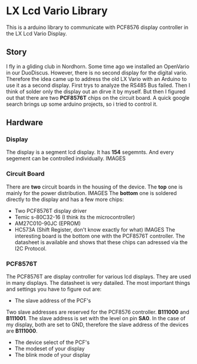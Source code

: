 # LX Lcd Vario Library
This is a arduino library to communicate with PCF8576 display controller in the LX Lcd Vario Display.

## Story
I fly in a gliding club in Nordhorn. Some time ago we installed an OpenVario in our DuoDiscus. However, there is no second display for the digital vario. Therefore the idea came up to address the old LX Vario with an Arduino to use it as a second display.
First trys to analyze the RS485 Bus failed. Then I think of solder only the display out an dirve it by myself. But then I figured out that there are two **PCF8576T** chips on the circuit board. A quick google search brings up some arduino projects, so i tried to control it.

## Hardware
### Display
The display is a segment lcd display. It has **154** segemnts. And every segement can be controlled individually.
IMAGES
### Circuit Board
There are __two__ circuit boards in the housing of the device.
The **top** one is mainly for the power distribution.
IMAGES
The **bottom** one is soldered directly to the display and has a few more chips:
* Two PCF8576T display driver
* Temic s-80C32-16 (I think its the microcontroller)
* AM27C010-90JC (EPROM)
* HC573A (Shift Register, don't know exactly for what)
IMAGES
The interesting board is the bottom one with the PCF8576T controller. The datasheet is available and shows that these chips can adressed via the I2C Protocol.
### PCF8576T
The PCF8576T are display controller for various lcd displays. They are used in many displays. The datasheet is very datailed. The most important things and settings you have to figure out are:
* The slave address of the PCF's

Two slave addresses are reserved for the PCF8576 controller. **B111000** and **B111001**. The slave address is set with the level on pin **SA0**. In the case of my display, both are set to GND, therefore the slave address of the devices are __B111000__.
* The device select of the PCF's
* The modeset of your display
* The blink mode of your display
